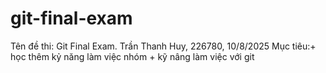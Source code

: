 # git-final-exam
Tên đề thi: Git Final Exam.
Trần Thanh Huy, 226780, 10/8/2025
Mục tiêu:+ học thêm kỷ năng làm việc nhóm
         + kỹ nâng làm việc với git 
